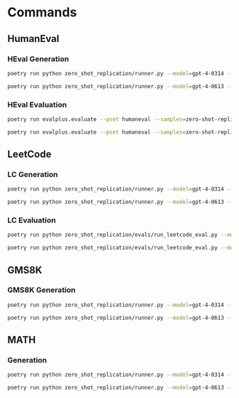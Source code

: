 # Commands

## HumanEval

### HEval Generation

```bash
poetry run python zero_shot_replication/runner.py --model=gpt-4-0314 --pset=human-eval

poetry run python zero_shot_replication/runner.py --model=gpt-4-0613 --pset=human-eval
```

### HEval Evaluation

```bash
poetry run evalplus.evaluate --pset humaneval --samples=zero-shot-replication/results/openai/human_eval/gpt_4_0314/openai_human_eval__model_eq_gpt_4_0314__temperature_eq_0p7.jsonl  --parallel 4 --min-time-limit 0.5 --gt-time-limit-factor 5

poetry run evalplus.evaluate --pset humaneval --samples=zero-shot-replication/results/openai/human_eval/gpt_4_0613/openai_human_eval__model_eq_gpt_4_0613__temperature_eq_0p7.jsonl  --parallel 4 --min-time-limit 0.5 --gt-time-limit-factor 5

```

## LeetCode

### LC Generation

```bash
poetry run python zero_shot_replication/runner.py --model=gpt-4-0314 --pset=leetcode

poetry run python zero_shot_replication/runner.py --model=gpt-4-0613 --pset=leetcode
```

### LC Evaluation

```bash
poetry run python zero_shot_replication/evals/run_leetcode_eval.py --model=gpt-4-0314

poetry run python zero_shot_replication/evals/run_leetcode_eval.py --model=gpt-4-0614
```

## GMS8K

### GMS8K Generation

```bash
poetry run python zero_shot_replication/runner.py --model=gpt-4-0314 --pset=gsm8k

poetry run python zero_shot_replication/runner.py --model=gpt-4-0613 --pset=gsm8k
```

## MATH

### Generation
```bash
poetry run python zero_shot_replication/runner.py --model=gpt-4-0314 --dataset=human-eval

poetry run python zero_shot_replication/runner.py --model=gpt-4-0613 --dataset=human-eval
```
